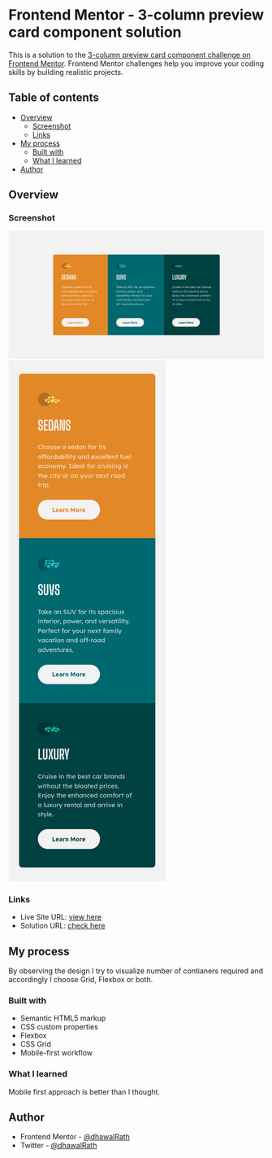# Frontend Mentor - 3-column preview card component solution

This is a solution to the [3-column preview card component challenge on Frontend Mentor](https://www.frontendmentor.io/challenges/3column-preview-card-component-pH92eAR2-). Frontend Mentor challenges help you improve your coding skills by building realistic projects. 

## Table of contents

- [Overview](#overview)
  - [Screenshot](#screenshot)
  - [Links](#links)
- [My process](#my-process)
  - [Built with](#built-with)
  - [What I learned](#what-i-learned)
- [Author](#author)

## Overview

### Screenshot

![](./screenshots/desktop.png)
![](./screenshots/mobile.png)


### Links

- Live Site URL: [view here](https://dhawalrath.github.io/3-column-preview-card-component-main/)
- Solution URL: [check here](https://www.frontendmentor.io/solutions/mobile-first-approach-YRMqMH_as)

## My process

By observing the design I try to visualize number of contianers required and accordingly I choose Grid, Flexbox or both.

### Built with

- Semantic HTML5 markup
- CSS custom properties
- Flexbox
- CSS Grid
- Mobile-first workflow

### What I learned

Mobile first approach is better than I thought.

## Author

- Frontend Mentor - [@dhawalRath](https://www.frontendmentor.io/profile/dhawalRath)
- Twitter - [@dhawalRath](https://www.twitter.com/dhawalRath)
